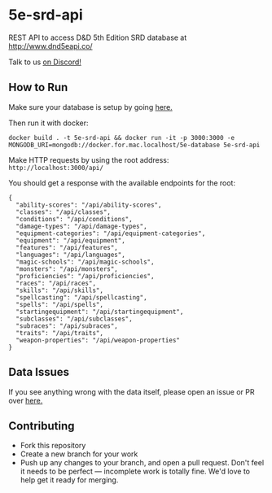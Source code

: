 # 5e-srd-api
REST API to access D&amp;D 5th Edition SRD database at http://www.dnd5eapi.co/

Talk to us [on Discord!](https://discord.gg/TQuYTv7)

## How to Run
Make sure your database is setup by going [here.](https://github.com/bagelbits/5e-database)

Then run it with docker:
```
docker build . -t 5e-srd-api && docker run -it -p 3000:3000 -e MONGODB_URI=mongodb://docker.for.mac.localhost/5e-database 5e-srd-api
```

Make HTTP requests by using the root address:
`http://localhost:3000/api/`

You should get a response with the available endpoints for the root:
```
{
  "ability-scores": "/api/ability-scores",
  "classes": "/api/classes",
  "conditions": "/api/conditions",
  "damage-types": "/api/damage-types",
  "equipment-categories": "/api/equipment-categories",
  "equipment": "/api/equipment",
  "features": "/api/features",
  "languages": "/api/languages",
  "magic-schools": "/api/magic-schools",
  "monsters": "/api/monsters",
  "proficiencies": "/api/proficiencies",
  "races": "/api/races",
  "skills": "/api/skills",
  "spellcasting": "/api/spellcasting",
  "spells": "/api/spells",
  "startingequipment": "/api/startingequipment",
  "subclasses": "/api/subclasses",
  "subraces": "/api/subraces",
  "traits": "/api/traits",
  "weapon-properties": "/api/weapon-properties"
}
```

## Data Issues
If you see anything wrong with the data itself, please open an issue or PR over [here.](https://github.com/bagelbits/5e-database)

## Contributing
 * Fork this repository
 * Create a new branch for your work
 * Push up any changes to your branch, and open a pull request. Don't feel it needs to be perfect — incomplete work is totally fine. We'd love to help get it ready for merging.
